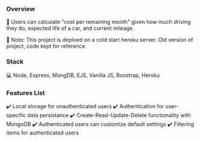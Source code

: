 ### Overview

:blue_car: Users can calculate "cost per remaining month" given how much driving they do, expected life of a car, and current mileage.

:traffic_light: Note: This project is deploed on a cold start heroku server. Old version of project, code kept for reference.

### Stack

:computer: Node, Express, MongDB, EJS, Vanilla JS, Boostrap, Heroku

### Features List

:heavy_check_mark: Local storage for unauthenticated users
:heavy_check_mark: Authentication for user-specific data persistance
:heavy_check_mark: Create-Read-Update-Delete functionality with MongoDB
:heavy_check_mark: Authenticated users can customize default settings
:heavy_check_mark: Filtering items for authenticated users

